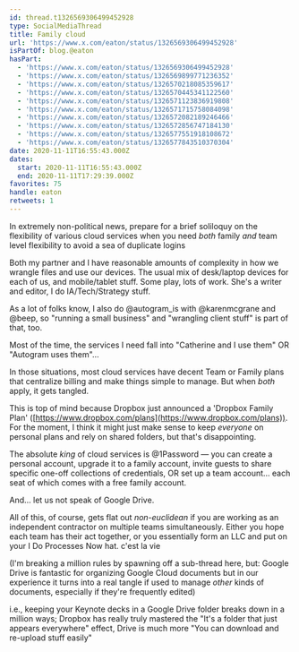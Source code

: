 ```yaml
---
id: thread.t1326569306499452928
type: SocialMediaThread
title: Family cloud
url: 'https://www.x.com/eaton/status/1326569306499452928'
isPartOf: blog.@eaton
hasPart:
  - 'https://www.x.com/eaton/status/1326569306499452928'
  - 'https://www.x.com/eaton/status/1326569899771236352'
  - 'https://www.x.com/eaton/status/1326570218085359617'
  - 'https://www.x.com/eaton/status/1326570445341122560'
  - 'https://www.x.com/eaton/status/1326571123836919808'
  - 'https://www.x.com/eaton/status/1326571715758084098'
  - 'https://www.x.com/eaton/status/1326572082189246466'
  - 'https://www.x.com/eaton/status/1326572856747184130'
  - 'https://www.x.com/eaton/status/1326577551918108672'
  - 'https://www.x.com/eaton/status/1326577843510370304'
date: 2020-11-11T16:55:43.000Z
dates:
  start: 2020-11-11T16:55:43.000Z
  end: 2020-11-11T17:29:39.000Z
favorites: 75
handle: eaton
retweets: 1
---
```

In extremely non-political news, prepare for a brief soliloquy on the flexibility of various cloud services when you need *both* family *and* team level flexibility to avoid a sea of duplicate logins

Both my partner and I have reasonable amounts of complexity in how we wrangle files and use our devices. The usual mix of desk/laptop devices for each of us, and mobile/tablet stuff. Some play, lots of work. She's a writer and editor, I do IA/Tech/Strategy stuff.

As a lot of folks know, I also do @autogram_is with @karenmcgrane and @beep, so "running a small business" and "wrangling client stuff" is part of that, too.

Most of the time, the services I need fall into "Catherine and I use them" OR "Autogram uses them"…

In those situations, most cloud services have decent Team or Family plans that centralize billing and make things simple to manage. But when *both* apply, it gets tangled.

This is top of mind because Dropbox just announced a 'Dropbox Family Plan' ([https://www.dropbox.com/plans](https://www.dropbox.com/plans)). For the moment, I think it might just make sense to keep *everyone* on personal plans and rely on shared folders, but that's disappointing.

The absolute *king* of cloud services is @1Password — you can create a personal account, upgrade it to a family account, invite guests to share specific one-off collections of credentials, OR set up a team account… each seat of which comes with a free family account.

And… let us not speak of Google Drive.

All of this, of course, gets flat out *non-euclidean* if you are working as an independent contractor on multiple teams simultaneously. Either you hope each team has their act together, or you essentially form an LLC and put on your I Do Processes Now hat. c'est la vie

(I'm breaking a million rules by spawning off a sub-thread here, but: Google Drive is fantastic for organizing Google Cloud documents but in our experience it turns into a real tangle if used to manage *other* kinds of documents, especially if they're frequently edited)

i.e., keeping your Keynote decks in a Google Drive folder breaks down in a million ways; Dropbox has really truly mastered the "It's a folder that just appears everywhere" effect, Drive is much more "You can download and re-upload stuff easily"
